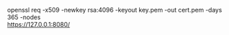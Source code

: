 openssl req -x509 -newkey rsa:4096 -keyout key.pem -out cert.pem -days 365 -nodes <br>
https://127.0.0.1:8080/
